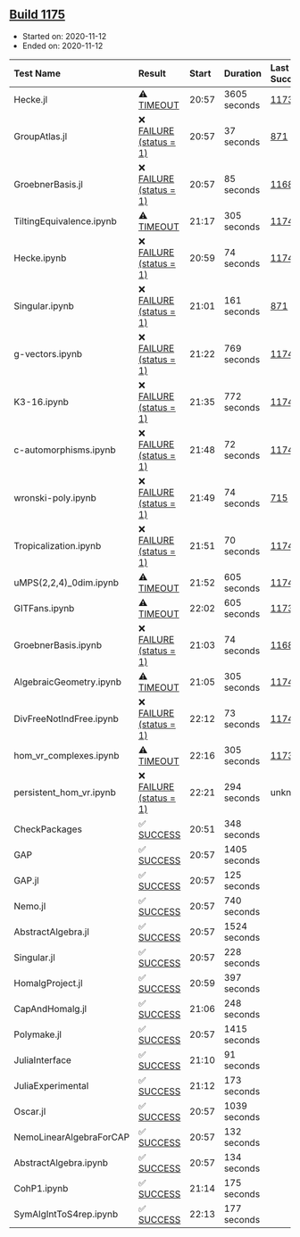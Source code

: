 ## [Build 1175](https://oscarci.mathematik.uni-kl.de/job/oscar-stable/1175/)

* Started on: 2020-11-12
* Ended on: 2020-11-12

| Test Name    | Result | Start | Duration | Last Success | First Failure |
|:-------------|:-------|:------|:---------|:-------------|:--------------|
| Hecke.jl | ⚠ [TIMEOUT](https://oscarci.mathematik.uni-kl.de/job/oscar-stable/1175/artifact/logs/build-1175/Hecke.jl.log) | 20:57 | 3605 seconds | [1173](https://oscarci.mathematik.uni-kl.de/job/oscar-stable/1173/) | [1174](https://oscarci.mathematik.uni-kl.de/job/oscar-stable/1174/) |
| GroupAtlas.jl | ❌ [FAILURE (status = 1)](https://oscarci.mathematik.uni-kl.de/job/oscar-stable/1175/artifact/logs/build-1175/GroupAtlas.jl.log) | 20:57 | 37 seconds | [871](https://oscarci.mathematik.uni-kl.de/job/oscar-stable/871/) | [872](https://oscarci.mathematik.uni-kl.de/job/oscar-stable/872/) |
| GroebnerBasis.jl | ❌ [FAILURE (status = 1)](https://oscarci.mathematik.uni-kl.de/job/oscar-stable/1175/artifact/logs/build-1175/GroebnerBasis.jl.log) | 20:57 | 85 seconds | [1168](https://oscarci.mathematik.uni-kl.de/job/oscar-stable/1168/) | [1169](https://oscarci.mathematik.uni-kl.de/job/oscar-stable/1169/) |
| TiltingEquivalence.ipynb | ⚠ [TIMEOUT](https://oscarci.mathematik.uni-kl.de/job/oscar-stable/1175/artifact/logs/build-1175/TiltingEquivalence.ipynb.log) | 21:17 | 305 seconds | [1174](https://oscarci.mathematik.uni-kl.de/job/oscar-stable/1174/) | [1175](https://oscarci.mathematik.uni-kl.de/job/oscar-stable/1175/) |
| Hecke.ipynb | ❌ [FAILURE (status = 1)](https://oscarci.mathematik.uni-kl.de/job/oscar-stable/1175/artifact/logs/build-1175/Hecke.ipynb.log) | 20:59 | 74 seconds | [1174](https://oscarci.mathematik.uni-kl.de/job/oscar-stable/1174/) | [1175](https://oscarci.mathematik.uni-kl.de/job/oscar-stable/1175/) |
| Singular.ipynb | ❌ [FAILURE (status = 1)](https://oscarci.mathematik.uni-kl.de/job/oscar-stable/1175/artifact/logs/build-1175/Singular.ipynb.log) | 21:01 | 161 seconds | [871](https://oscarci.mathematik.uni-kl.de/job/oscar-stable/871/) | [872](https://oscarci.mathematik.uni-kl.de/job/oscar-stable/872/) |
| g-vectors.ipynb | ❌ [FAILURE (status = 1)](https://oscarci.mathematik.uni-kl.de/job/oscar-stable/1175/artifact/logs/build-1175/g-vectors.ipynb.log) | 21:22 | 769 seconds | [1174](https://oscarci.mathematik.uni-kl.de/job/oscar-stable/1174/) | [1175](https://oscarci.mathematik.uni-kl.de/job/oscar-stable/1175/) |
| K3-16.ipynb | ❌ [FAILURE (status = 1)](https://oscarci.mathematik.uni-kl.de/job/oscar-stable/1175/artifact/logs/build-1175/K3-16.ipynb.log) | 21:35 | 772 seconds | [1174](https://oscarci.mathematik.uni-kl.de/job/oscar-stable/1174/) | [1175](https://oscarci.mathematik.uni-kl.de/job/oscar-stable/1175/) |
| c-automorphisms.ipynb | ❌ [FAILURE (status = 1)](https://oscarci.mathematik.uni-kl.de/job/oscar-stable/1175/artifact/logs/build-1175/c-automorphisms.ipynb.log) | 21:48 | 72 seconds | [1174](https://oscarci.mathematik.uni-kl.de/job/oscar-stable/1174/) | [1175](https://oscarci.mathematik.uni-kl.de/job/oscar-stable/1175/) |
| wronski-poly.ipynb | ❌ [FAILURE (status = 1)](https://oscarci.mathematik.uni-kl.de/job/oscar-stable/1175/artifact/logs/build-1175/wronski-poly.ipynb.log) | 21:49 | 74 seconds | [715](https://oscarci.mathematik.uni-kl.de/job/oscar-stable/715/) | [716](https://oscarci.mathematik.uni-kl.de/job/oscar-stable/716/) |
| Tropicalization.ipynb | ❌ [FAILURE (status = 1)](https://oscarci.mathematik.uni-kl.de/job/oscar-stable/1175/artifact/logs/build-1175/Tropicalization.ipynb.log) | 21:51 | 70 seconds | [1174](https://oscarci.mathematik.uni-kl.de/job/oscar-stable/1174/) | [1175](https://oscarci.mathematik.uni-kl.de/job/oscar-stable/1175/) |
| uMPS(2,2,4)_0dim.ipynb | ⚠ [TIMEOUT](https://oscarci.mathematik.uni-kl.de/job/oscar-stable/1175/artifact/logs/build-1175/uMPS-2-2-4-_0dim.ipynb.log) | 21:52 | 605 seconds | [1174](https://oscarci.mathematik.uni-kl.de/job/oscar-stable/1174/) | [1175](https://oscarci.mathematik.uni-kl.de/job/oscar-stable/1175/) |
| GITFans.ipynb | ⚠ [TIMEOUT](https://oscarci.mathematik.uni-kl.de/job/oscar-stable/1175/artifact/logs/build-1175/GITFans.ipynb.log) | 22:02 | 605 seconds | [1173](https://oscarci.mathematik.uni-kl.de/job/oscar-stable/1173/) | [1174](https://oscarci.mathematik.uni-kl.de/job/oscar-stable/1174/) |
| GroebnerBasis.ipynb | ❌ [FAILURE (status = 1)](https://oscarci.mathematik.uni-kl.de/job/oscar-stable/1175/artifact/logs/build-1175/GroebnerBasis.ipynb.log) | 21:03 | 74 seconds | [1168](https://oscarci.mathematik.uni-kl.de/job/oscar-stable/1168/) | [1169](https://oscarci.mathematik.uni-kl.de/job/oscar-stable/1169/) |
| AlgebraicGeometry.ipynb | ⚠ [TIMEOUT](https://oscarci.mathematik.uni-kl.de/job/oscar-stable/1175/artifact/logs/build-1175/AlgebraicGeometry.ipynb.log) | 21:05 | 305 seconds | [1174](https://oscarci.mathematik.uni-kl.de/job/oscar-stable/1174/) | [1175](https://oscarci.mathematik.uni-kl.de/job/oscar-stable/1175/) |
| DivFreeNotIndFree.ipynb | ❌ [FAILURE (status = 1)](https://oscarci.mathematik.uni-kl.de/job/oscar-stable/1175/artifact/logs/build-1175/DivFreeNotIndFree.ipynb.log) | 22:12 | 73 seconds | [1174](https://oscarci.mathematik.uni-kl.de/job/oscar-stable/1174/) | [1175](https://oscarci.mathematik.uni-kl.de/job/oscar-stable/1175/) |
| hom_vr_complexes.ipynb | ⚠ [TIMEOUT](https://oscarci.mathematik.uni-kl.de/job/oscar-stable/1175/artifact/logs/build-1175/hom_vr_complexes.ipynb.log) | 22:16 | 305 seconds | [1173](https://oscarci.mathematik.uni-kl.de/job/oscar-stable/1173/) | [1174](https://oscarci.mathematik.uni-kl.de/job/oscar-stable/1174/) |
| persistent_hom_vr.ipynb | ❌ [FAILURE (status = 1)](https://oscarci.mathematik.uni-kl.de/job/oscar-stable/1175/artifact/logs/build-1175/persistent_hom_vr.ipynb.log) | 22:21 | 294 seconds | unknown | unknown |
| CheckPackages | ✅ [SUCCESS](https://oscarci.mathematik.uni-kl.de/job/oscar-stable/1175/artifact/logs/build-1175/CheckPackages.log) | 20:51 | 348 seconds |  |  |
| GAP | ✅ [SUCCESS](https://oscarci.mathematik.uni-kl.de/job/oscar-stable/1175/artifact/logs/build-1175/GAP.log) | 20:57 | 1405 seconds |  |  |
| GAP.jl | ✅ [SUCCESS](https://oscarci.mathematik.uni-kl.de/job/oscar-stable/1175/artifact/logs/build-1175/GAP.jl.log) | 20:57 | 125 seconds |  |  |
| Nemo.jl | ✅ [SUCCESS](https://oscarci.mathematik.uni-kl.de/job/oscar-stable/1175/artifact/logs/build-1175/Nemo.jl.log) | 20:57 | 740 seconds |  |  |
| AbstractAlgebra.jl | ✅ [SUCCESS](https://oscarci.mathematik.uni-kl.de/job/oscar-stable/1175/artifact/logs/build-1175/AbstractAlgebra.jl.log) | 20:57 | 1524 seconds |  |  |
| Singular.jl | ✅ [SUCCESS](https://oscarci.mathematik.uni-kl.de/job/oscar-stable/1175/artifact/logs/build-1175/Singular.jl.log) | 20:57 | 228 seconds |  |  |
| HomalgProject.jl | ✅ [SUCCESS](https://oscarci.mathematik.uni-kl.de/job/oscar-stable/1175/artifact/logs/build-1175/HomalgProject.jl.log) | 20:59 | 397 seconds |  |  |
| CapAndHomalg.jl | ✅ [SUCCESS](https://oscarci.mathematik.uni-kl.de/job/oscar-stable/1175/artifact/logs/build-1175/CapAndHomalg.jl.log) | 21:06 | 248 seconds |  |  |
| Polymake.jl | ✅ [SUCCESS](https://oscarci.mathematik.uni-kl.de/job/oscar-stable/1175/artifact/logs/build-1175/Polymake.jl.log) | 20:57 | 1415 seconds |  |  |
| JuliaInterface | ✅ [SUCCESS](https://oscarci.mathematik.uni-kl.de/job/oscar-stable/1175/artifact/logs/build-1175/JuliaInterface.log) | 21:10 | 91 seconds |  |  |
| JuliaExperimental | ✅ [SUCCESS](https://oscarci.mathematik.uni-kl.de/job/oscar-stable/1175/artifact/logs/build-1175/JuliaExperimental.log) | 21:12 | 173 seconds |  |  |
| Oscar.jl | ✅ [SUCCESS](https://oscarci.mathematik.uni-kl.de/job/oscar-stable/1175/artifact/logs/build-1175/Oscar.jl.log) | 20:57 | 1039 seconds |  |  |
| NemoLinearAlgebraForCAP | ✅ [SUCCESS](https://oscarci.mathematik.uni-kl.de/job/oscar-stable/1175/artifact/logs/build-1175/NemoLinearAlgebraForCAP.log) | 20:57 | 132 seconds |  |  |
| AbstractAlgebra.ipynb | ✅ [SUCCESS](https://oscarci.mathematik.uni-kl.de/job/oscar-stable/1175/artifact/logs/build-1175/AbstractAlgebra.ipynb.log) | 20:57 | 134 seconds |  |  |
| CohP1.ipynb | ✅ [SUCCESS](https://oscarci.mathematik.uni-kl.de/job/oscar-stable/1175/artifact/logs/build-1175/CohP1.ipynb.log) | 21:14 | 175 seconds |  |  |
| SymAlgIntToS4rep.ipynb | ✅ [SUCCESS](https://oscarci.mathematik.uni-kl.de/job/oscar-stable/1175/artifact/logs/build-1175/SymAlgIntToS4rep.ipynb.log) | 22:13 | 177 seconds |  |  |
